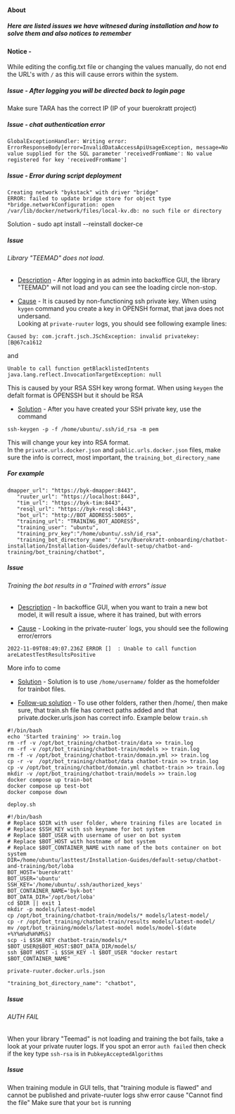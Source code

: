 #### About
##### Here are listed issues we have witnesed during installation and how to solve them  and also notices to remember

#### Notice - 
While editing the config.txt file or changing the values manually, do not end the URL's with `/` as this will cause errors within the system.

##### Issue - After logging you will be directed back to login page
Make sure TARA has the correct IP (IP of your buerokratt project)

##### Issue - chat authentication error
```
GlobalExceptionHandler: Writing error: ErrorResponseBody[error=InvalidDataAccessApiUsageException, message=No value supplied for the SQL parameter 'receivedFromName': No value registered for key 'receivedFromName']
```
##### Issue - Error during script deployment
```
Creating network "bykstack" with driver "bridge"
ERROR: failed to update bridge store for object type *bridge.networkConfiguration: open /var/lib/docker/network/files/local-kv.db: no such file or directory
```
Solution - sudo apt install --reinstall docker-ce

##### Issue   
###### Library "TEEMAD" does not load.

- <ins>Description</ins> - After logging in as admin into backoffice GUI, the library "TEEMAD" will not load and you can see the loading circle non-stop. 
 
- <ins>Cause</ins> - It is caused by non-functioning ssh private key. When using `kygen` command you create a key in OPENSH format, that java does not undersand.  
Looking at `private-ruuter` logs, you should see following example lines:    
```
Caused by: com.jcraft.jsch.JSchException: invalid privatekey: [B@67ca1612
```  
        
and  
     
``` 
Unable to call function getBlacklistedIntents  java.lang.reflect.InvocationTargetException: null 
```  
            
This is caused by your RSA </ins>SSH key wrong format. When using `keygen` the defalt format is OPENSSH but it should be RSA  
        
- <ins>Solution</ins> - After you have created your SSH private key, use the command   
 ```
 ssh-keygen -p -f /home/ubuntu/.ssh/id_rsa -m pem 
 ```  
 This will change your key into RSA format.  
 In the `private.urls.docker.json` and `public.urls.docker.json` files, make sure the info is correct, most important, the `training_bot_directory_name`
 ##### For example
 ```
 dmapper_url": "https://byk-dmapper:8443",
    "ruuter_url": "https://localhost:8443",
    "tim_url": "https://byk-tim:8443",
    "resql_url": "https://byk-resql:8443",
    "bot_url": "http://BOT_ADDRESS:5005",
    "training_url": "TRAINING_BOT_ADDRESS",
    "training_user": "ubuntu",
    "training_prv_key":"/home/ubuntu/.ssh/id_rsa",
    "training_bot_directory_name": "/srv/Buerokratt-onboarding/chatbot-installation/Installation-Guides/default-setup/chatbot-and-training/bot_training/chatbot",
```


##### Issue
###### Training the bot results in a "Trained with errors" issue
- <ins>Description</ins> - In backoffice GUI, when you want to train a new bot model, it will result a issue, where it has trained, but with errors  

- <ins>Cause</ins> - Looking in the private-ruuter` logs, you should see the following error/errors
```
2022-11-09T08:49:07.236Z ERROR []  : Unable to call function areLatestTestResultsPositive
```
More info to come

- <ins>Solution</ins> - Solution is to use `/home/username/` folder as the homefolder for trainbot files.


- <ins>Follow-up solution</ins> - To use other folders, rather then /home/, then make sure, that train.sh file has correct paths added and that private.docker.urls.json has correct info. Example below
`train.sh`
```
#!/bin/bash
echo 'Started training' >> train.log
rm -rf -v /opt/bot_training/chatbot-train/data >> train.log
rm -rf -v /opt/bot_training/chatbot-train/models >> train.log
rm -f -v /opt/bot_training/chatbot-train/domain.yml >> train.log
cp -r -v  /opt/bot_training/chatbot/data chatbot-train >> train.log
cp -v /opt/bot_training/chatbot/domain.yml chatbot-train >> train.log
mkdir -v /opt/bot_training/chatbot-train/models >> train.log
docker compose up train-bot
docker compose up test-bot
docker compose down
```
`deploy.sh`
```
#!/bin/bash
# Replace $DIR with user folder, where training files are located in
# Replace $SSH_KEY with ssh keyname for bot system
# Replace $BOT_USER with username of user on bot system
# Replace $BOT_HOST with hostname of bot system
# Replace $BOT_CONTAINER_NAME with name of the bots container on bot system
DIR=/home/ubuntu/lasttest/Installation-Guides/default-setup/chatbot-and-training/bot/loba
BOT_HOST='buerokratt'
BOT_USER='ubuntu'
SSH_KEY='/home/ubuntu/.ssh/authorized_keys'
BOT_CONTAINER_NAME='byk-bot'
BOT_DATA_DIR='/opt/bot/loba'
cd $DIR || exit 1
mkdir -p models/latest-model
cp /opt/bot_training/chatbot-train/models/* models/latest-model/
cp -r /opt/bot_training/chatbot-train/results models/latest-model/
mv /opt/bot_training/models/latest-model models/model-$(date +%Y%m%d%H%M%S)
scp -i $SSH_KEY chatbot-train/models/* $BOT_USER@$BOT_HOST:$BOT_DATA_DIR/models/
ssh $BOT_HOST -i $SSH_KEY -l $BOT_USER "docker restart $BOT_CONTAINER_NAME"
```
`private-ruuter.docker.urls.json`
```
"training_bot_directory_name": "chatbot",
```
##### Issue
###### AUTH FAIL
When your library "Teemad" is not loading and training the bot fails, take a look at your private ruuter logs.
If you spot an error `auth failed` then check if the key type `ssh-rsa` is in `PubkeyAcceptedAlgorithms`


##### Issue
When training module in GUI tells, that "training module is flawed" and cannot be published and private-ruuter logs shw error cause "Cannot find the file"
Make sure that your `bot` is running
